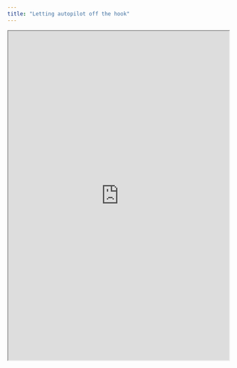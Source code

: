 ```yaml
---
title: "Letting autopilot off the hook"
---
```



<iframe height="750" width="100%" src="https://ewelton.github.io/ktest/wiki.html#Letting%20autopilot%20off%20the%20hook"></iframe>
